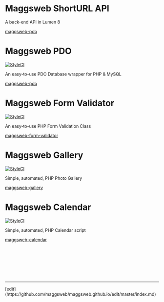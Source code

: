 # Maggsweb ShortURL API

A back-end API in Lumen 8

[maggsweb-pdo](http://maggsweb.github.io/lumen-shorturl/)



# Maggsweb PDO

[![StyleCI](https://github.styleci.io/repos/50177395/shield?branch=master)](https://github.styleci.io/repos/50177395)

An easy-to-use PDO Database wrapper for PHP & MySQL

[maggsweb-pdo](http://maggsweb.github.io/maggsweb-pdo/)



# Maggsweb Form Validator

[![StyleCI](https://github.styleci.io/repos/108392626/shield?branch=master)](https://github.styleci.io/repos/108392626)

An easy-to-use PHP Form Validation Class

[maggsweb-form-validator](https://maggsweb.github.io/maggsweb-form-validator/)



# Maggsweb Gallery

[![StyleCI](https://github.styleci.io/repos/169919219/shield?branch=master)](https://github.styleci.io/repos/169919219)

Simple, automated, PHP Photo Gallery

[maggsweb-gallery](https://maggsweb.github.io/maggsweb-gallery/)



# Maggsweb Calendar

[![StyleCI](https://github.styleci.io/repos/216923779/shield?branch=master)](https://github.styleci.io/repos/216923779)

Simple, automated, PHP Calendar script

[maggsweb-calendar](https://maggsweb.github.io/maggsweb-calendar/)


<br>
<br>
<br>
<br>
<br>
<br>
<hr>
[edit](https://github.com/maggsweb/maggsweb.github.io/edit/master/index.md)

